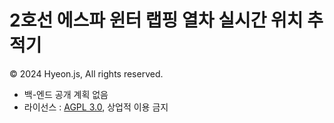 # 2호선 에스파 윈터 랩핑 열차 실시간 위치 추적기 
© 2024 Hyeon.js, All rights reserved.

- 백-엔드 공개 계획 없음
- 라이선스 : [AGPL 3.0](LICENSE), 상업적 이용 금지

